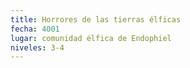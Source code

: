 ```yaml
---
title: Horrores de las tierras élficas
fecha: 4001
lugar: comunidad élfica de Endophiel
niveles: 3-4
---
```


